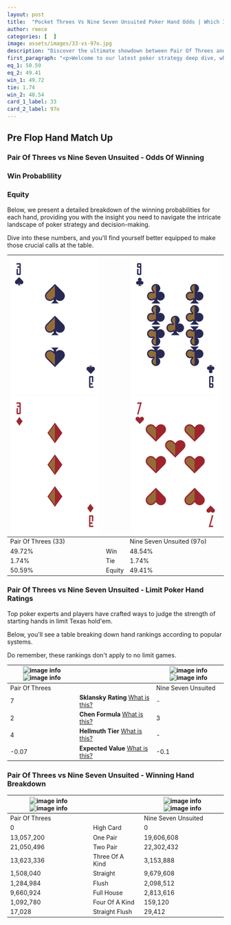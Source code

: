 ```yaml
---
layout: post
title:  "Pocket Threes Vs Nine Seven Unsuited Poker Hand Odds | Which Is The Better Hand In Poker? A Complete Guide"
author: reece
categories: [  ]
image: assets/images/33-vs-97o.jpg
description: "Discover the ultimate showdown between Pair Of Threes and Nine Seven Unsuited in poker! Uncover the odds, strategies, and scenarios where one hand triumphs over the other. Get ready to up your poker game with this thrilling analysis."
first_paragraph: "<p>Welcome to our latest poker strategy deep dive, where we're pitting two distinct hands against each other in a high-stakes showdown: Pair Of Threes vs Nine Seven Unsuited.</p><p>In the dynamic world of poker, every decision counts, and knowing which hand holds the upper hand is key to your success at the table.</p><p>In this article, we'll dissect these two hands, explore the scenarios where one dominates the other, and equip you with the knowledge to make strategic choices that can tip the odds in your favor.</p><p>Get ready to unravel the intriguing dynamics of these poker hands and elevate your game to new heights.</p>"
eq_1: 50.59
eq_2: 49.41
win_1: 49.72
tie: 1.74
win_2: 48.54
card_1_label: 33
card_2_label: 97o
---
```




[comment]: # (sp0)

## Pre Flop Hand Match Up

<div class="table hand-ratings" markdown="1"> 



### Pair Of Threes vs Nine Seven Unsuited - Odds Of Winning


  
<div class="row graphs"> 
<div class="col-lg-6">
    <h3>Win Probablility</h3>
    <canvas id="WinChart"></canvas>
</div>
<div class="col-lg-6">
    <h3>Equity</h3>
    <canvas id="EquityChart"></canvas>
</div>
</div>

  Below, we present a detailed breakdown of the winning probabilities for each hand, providing you with the insight you need to navigate the intricate landscape of poker strategy and decision-making. 

Dive into these numbers, and you'll find yourself better equipped to make those crucial calls at the table.


    
| ![image info](assets/images/hand1/3.png) ![image info](assets/images/hand1/3o.png) |  | ![image info](assets/images/hand2/9.png) ![image info](assets/images/hand2/7o.png) |
| -------- | -------- | -------- |
| Pair Of Threes (33) |  | Nine Seven Unsuited (97o) |
| 49.72% | Win | 48.54% |
| 1.74% | Tie | 1.74% |
| 50.59% | Equity | 49.41% |




[comment]: # (sp1)



### Pair Of Threes vs Nine Seven Unsuited - Limit Poker Hand Ratings

Top poker experts and players have crafted ways to judge the strength of starting hands in limit Texas hold'em. 

Below, you'll see a table breaking down hand rankings according to popular systems. 

Do remember, these rankings don't apply to no limit games.


    
| ![image info](https://www.riverpairs.com/assets/images/hand1/3.png) ![image info](https://www.riverpairs.com/assets/images/hand1/3o.png) |  | ![image info](https://www.riverpairs.com/assets/images/hand2/9.png) ![image info](https://www.riverpairs.com/assets/images/hand2/7o.png) |
| -------- | -------- | -------- |
| Pair Of Threes |  | Nine Seven Unsuited |
| 7 | **Sklansky Rating** [What is this?](/sklansky-rating-explained) | - |
| 2 | **Chen Formula** [What is this?](/chen-formula-explained) | 3 |
| 4 | **Hellmuth Tier** [What is this?](/Hellmuth-tier-explained) | - |
| -0.07 | **Expected Value** [What is this?](/expected-value-explained) | -0.1 |




[comment]: # (sp2)



### Pair Of Threes vs Nine Seven Unsuited - Winning Hand Breakdown


    
| ![image info](https://www.riverpairs.com/assets/images/hand1/3.png) ![image info](https://www.riverpairs.com/assets/images/hand1/3o.png) |  | ![image info](https://www.riverpairs.com/assets/images/hand2/9.png) ![image info](https://www.riverpairs.com/assets/images/hand2/7o.png) |
| -------- | -------- | -------- |
| Pair Of Threes |  | Nine Seven Unsuited |
| 0 | High Card | 0 |
| 13,057,200 | One Pair | 19,606,608 |
| 21,050,496 | Two Pair | 22,302,432 |
| 13,623,336 | Three Of A Kind | 3,153,888 |
| 1,508,040 | Straight | 9,679,608 |
| 1,284,984 | Flush | 2,098,512 |
| 9,660,924 | Full House | 2,813,616 |
| 1,092,780 | Four Of A Kind | 159,120 |
| 17,028 | Straight Flush | 29,412 |




[comment]: # (sp3)



</div>

[comment]: # (sp4)



[comment]: # (sp5)

